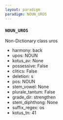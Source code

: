```yaml
---
layout: paradigm
paradigm: NOUN_UROS
---
```

### ` NOUN_UROS `

Non-Dictionary class uros
* harmony: back
* upos: NOUN
* kotus_av: None
* possessive: False
* clitics: False
* deletion: s
* pos: NOUN
* stem_vowel: None
* plurale_tantum: False
* grade_dir: strengthen
* stem_diphthong: None
* suffix_regex: os
* kotus_tn: 41
